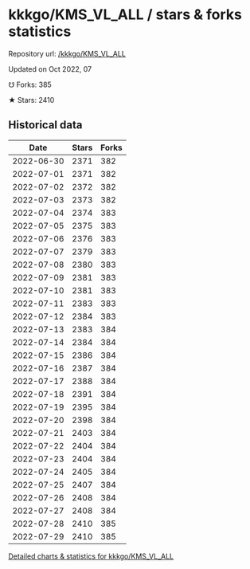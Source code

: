 # kkkgo/KMS_VL_ALL / stars & forks statistics

Repository url: [/kkkgo/KMS_VL_ALL](https://github.com/kkkgo/KMS_VL_ALL)

Updated on Oct 2022, 07

☋ Forks: 385

★ Stars: 2410

## Historical data
| Date | Stars | Forks |
|------|-------|-------|
| 2022-06-30 | 2371 | 382 | 
| 2022-07-01 | 2371 | 382 | 
| 2022-07-02 | 2372 | 382 | 
| 2022-07-03 | 2373 | 382 | 
| 2022-07-04 | 2374 | 383 | 
| 2022-07-05 | 2375 | 383 | 
| 2022-07-06 | 2376 | 383 | 
| 2022-07-07 | 2379 | 383 | 
| 2022-07-08 | 2380 | 383 | 
| 2022-07-09 | 2381 | 383 | 
| 2022-07-10 | 2381 | 383 | 
| 2022-07-11 | 2383 | 383 | 
| 2022-07-12 | 2384 | 383 | 
| 2022-07-13 | 2383 | 384 | 
| 2022-07-14 | 2384 | 384 | 
| 2022-07-15 | 2386 | 384 | 
| 2022-07-16 | 2387 | 384 | 
| 2022-07-17 | 2388 | 384 | 
| 2022-07-18 | 2391 | 384 | 
| 2022-07-19 | 2395 | 384 | 
| 2022-07-20 | 2398 | 384 | 
| 2022-07-21 | 2403 | 384 | 
| 2022-07-22 | 2404 | 384 | 
| 2022-07-23 | 2404 | 384 | 
| 2022-07-24 | 2405 | 384 | 
| 2022-07-25 | 2407 | 384 | 
| 2022-07-26 | 2408 | 384 | 
| 2022-07-27 | 2408 | 384 | 
| 2022-07-28 | 2410 | 385 | 
| 2022-07-29 | 2410 | 385 | 


[Detailed charts & statistics for kkkgo/KMS_VL_ALL](https://reviewgithub.com/rep/kkkgo/KMS_VL_ALL)
